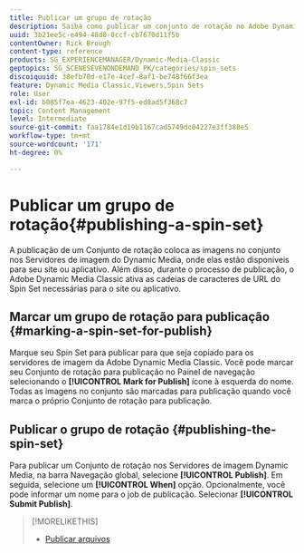 ```yaml
---
title: Publicar um grupo de rotação
description: Saiba como publicar um conjunto de rotação no Adobe Dynamic Media Classic.
uuid: 3b21ee5c-e494-48d0-8ccf-cb7670d11f5b
contentOwner: Rick Brough
content-type: reference
products: SG_EXPERIENCEMANAGER/Dynamic-Media-Classic
geptopics: SG_SCENESEVENONDEMAND_PK/categories/spin_sets
discoiquuid: 38efb70d-e17e-4cef-8af1-be748f66f3ea
feature: Dynamic Media Classic,Viewers,Spin Sets
role: User
exl-id: b085f7ea-4623-402e-97f5-ed8ad5f368c7
topic: Content Management
level: Intermediate
source-git-commit: faa1784e1d19b1167cad5749dc04227e3ff388e5
workflow-type: tm+mt
source-wordcount: '171'
ht-degree: 0%

---
```


# Publicar um grupo de rotação{#publishing-a-spin-set}

A publicação de um Conjunto de rotação coloca as imagens no conjunto nos Servidores de imagem do Dynamic Media, onde elas estão disponíveis para seu site ou aplicativo. Além disso, durante o processo de publicação, o Adobe Dynamic Media Classic ativa as cadeias de caracteres de URL do Spin Set necessárias para o site ou aplicativo.

## Marcar um grupo de rotação para publicação {#marking-a-spin-set-for-publish}

Marque seu Spin Set para publicar para que seja copiado para os servidores de imagem da Adobe Dynamic Media Classic. Você pode marcar seu Conjunto de rotação para publicação no Painel de navegação selecionando o **[!UICONTROL Mark for Publish]** ícone à esquerda do nome. Todas as imagens no conjunto são marcadas para publicação quando você marca o próprio Conjunto de rotação para publicação.

## Publicar o grupo de rotação {#publishing-the-spin-set}

Para publicar um Conjunto de rotação nos Servidores de imagem Dynamic Media, na barra Navegação global, selecione **[!UICONTROL Publish]**. Em seguida, selecione um **[!UICONTROL When]** opção. Opcionalmente, você pode informar um nome para o job de publicação. Selecionar **[!UICONTROL Submit Publish]**.

>[!MORELIKETHIS]
>
>* [Publicar arquivos](publishing-files.md#publishing_files)
